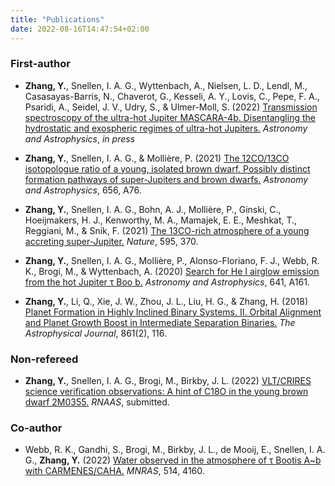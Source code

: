 ```yaml
---
title: "Publications"
date: 2022-08-16T14:47:54+02:00
---
```


### First-author

* **Zhang, Y.**, Snellen, I. A. G., Wyttenbach, A., Nielsen, L. D., Lendl, M., Casasayas-Barris, N., Chaverot, G., Kesseli, A. Y., Lovis, C., Pepe, F. A., Psaridi, A., Seidel, J. V., Udry, S., & Ulmer-Moll, S. (2022) [Transmission spectroscopy of the ultra-hot Jupiter MASCARA-4b. Disentangling the hydrostatic and exospheric regimes of ultra-hot Jupiters.](https://arxiv.org/abs/2208.11427) *Astronomy and Astrophysics*, *in press*


* **Zhang, Y.**, Snellen, I. A. G., & Mollière, P. (2021) [The 12CO/13CO isotopologue ratio of a young, isolated brown dwarf. Possibly distinct formation pathways of super-Jupiters and brown dwarfs.](https://ui.adsabs.harvard.edu/abs/2021A%26A...656A..76Z/abstract)  *Astronomy and Astrophysics*, 656, A76.

* **Zhang, Y.**, Snellen, I. A. G., Bohn, A. J., Mollière, P., Ginski, C., Hoeijmakers, H. J., Kenworthy, M. A., Mamajek, E. E., Meshkat, T., Reggiani, M., & Snik, F. (2021) [The 13CO-rich atmosphere of a young accreting super-Jupiter.](httpss://ui.adsabs.harvard.edu/abs/2021Natur.595..370Z/abstract) *Nature*, 595, 370.

* **Zhang, Y.**, Snellen, I. A. G., Mollière, P., Alonso-Floriano, F. J., Webb, R. K., Brogi, M., & Wyttenbach, A. (2020) [Search for He I airglow emission from the hot Jupiter τ Boo b.](https://ui.adsabs.harvard.edu/abs/2020A%26A...641A.161Z/abstract) *Astronomy and Astrophysics*, 641, A161.

* **Zhang, Y.**, Li, Q., Xie, J. W., Zhou, J. L., Liu, H. G., & Zhang, H. (2018) [Planet Formation in Highly Inclined Binary Systems. II. Orbital Alignment and Planet Growth Boost in Intermediate Separation Binaries.](https://ui.adsabs.harvard.edu/abs/2018ApJ...861..116Z/abstract) *The Astrophysical Journal*, 861(2), 116.


### Non-refereed

* **Zhang, Y.**, Snellen, I. A. G., Brogi, M., Birkby, J. L. (2022) [VLT/CRIRES science verification observations: A hint of C18O in the young brown dwarf 2M0355.]() *RNAAS*, submitted.

### Co-author

* Webb, R. K., Gandhi, S., Brogi, M., Birkby, J. L., de Mooij, E., Snellen, I. A. G., **Zhang, Y.** (2022) [Water observed in the atmosphere of τ Bootis A~b with CARMENES/CAHA.](https://ui.adsabs.harvard.edu/abs/2022MNRAS.514.4160W/abstract) *MNRAS*, 514, 4160.
